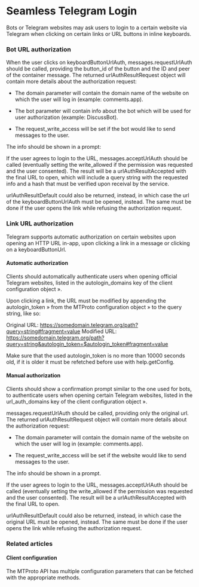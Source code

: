 # Seamless Telegram Login

Bots or Telegram websites may ask users to login to a certain website via Telegram when clicking on certain links or URL buttons in inline keyboards.

### Bot URL authorization

When the user clicks on keyboardButtonUrlAuth, messages.requestUrlAuth should be called, providing the button_id of the button and the ID and peer of the container message.
The returned urlAuthResultRequest object will contain more details about the authorization request:

- The domain parameter will contain the domain name of the website on which the user will log in (example: comments.app).

- The bot parameter will contain info about the bot which will be used for user authorization (example: DiscussBot).

- The request_write_access will be set if the bot would like to send messages to the user.

The info should be shown in a prompt:

If the user agrees to login to the URL, messages.acceptUrlAuth should be called (eventually setting the write_allowed if the permission was requested and the user consented).
The result will be a urlAuthResultAccepted with the final URL to open, which will include a query string with the requested info and a hash that must be verified upon receival by the service.

urlAuthResultDefault could also be returned, instead, in which case the url of the keyboardButtonUrlAuth must be opened, instead.
The same must be done if the user opens the link while refusing the authorization request.

### Link URL authorization

Telegram supports automatic authorization on certain websites upon opening an HTTP URL in-app, upon clicking a link in a message or clicking on a keyboardButtonUrl.

#### Automatic authorization

Clients should automatically authenticate users when opening official Telegram websites, listed in the autologin_domains key of the client configuration object ».

Upon clicking a link, the URL must be modified by appending the autologin_token » from the MTProto configuration object » to the query string, like so:

Original URL: https://somedomain.telegram.org/path?query=string#fragment=value
Modified URL: https://somedomain.telegram.org/path?query=string&autologin_token=$autologin_token#fragment=value

Make sure that the used autologin_token is no more than 10000 seconds old, if it is older it must be refetched before use with help.getConfig.

#### Manual authorization

Clients should show a confirmation prompt similar to the one used for bots, to authenticate users when opening certain Telegram websites, listed in the url_auth_domains key of the client configuration object ».

messages.requestUrlAuth should be called, providing only the original url.
The returned urlAuthResultRequest object will contain more details about the authorization request:

- The domain parameter will contain the domain name of the website on which the user will log in (example: comments.app).

- The request_write_access will be set if the website would like to send messages to the user.

The info should be shown in a prompt.

If the user agrees to login to the URL, messages.acceptUrlAuth should be called (eventually setting the write_allowed if the permission was requested and the user consented).
The result will be a urlAuthResultAccepted with the final URL to open.

urlAuthResultDefault could also be returned, instead, in which case the original URL must be opened, instead.
The same must be done if the user opens the link while refusing the authorization request.

### Related articles

#### Client configuration

The MTProto API has multiple configuration parameters that can be fetched with the appropriate methods.

